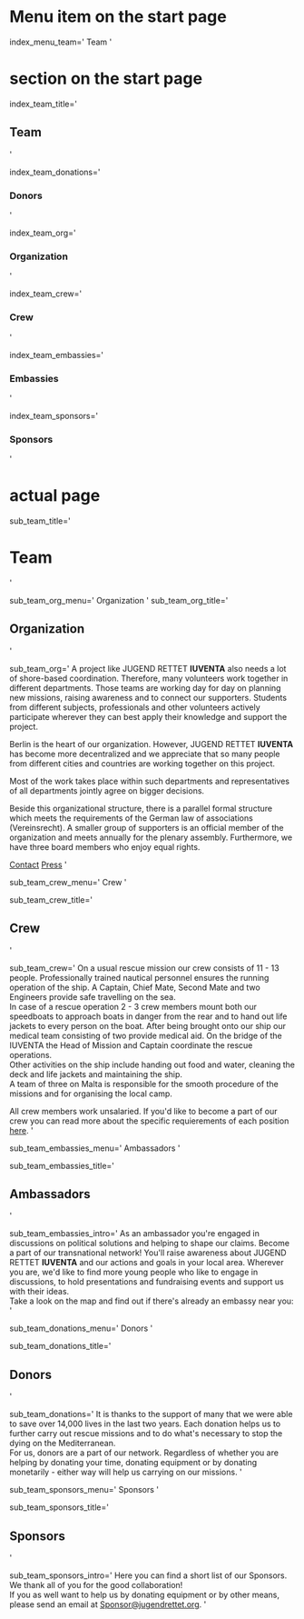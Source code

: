 # Menu item on the start page
index_menu_team='
Team
'

# section on the start page

index_team_title='
## Team
'

index_team_donations='
### Donors
'

index_team_org='
### Organization
'

index_team_crew='
### Crew
'

index_team_embassies='
### Embassies
'

index_team_sponsors='
### Sponsors
'


# actual page

sub_team_title='
# Team
'

sub_team_org_menu='
Organization
'
sub_team_org_title='
## Organization
'

sub_team_org='
A project like JUGEND RETTET **IUVENTA** also needs a lot of shore-based coordination. Therefore, many volunteers work together in different departments. Those teams are working day for day on planning new missions, raising awareness and to connect our supporters. Students from different subjects, professionals and other volunteers actively participate wherever they can best apply their knowledge and support the project.

Berlin is the heart of our organization. However, JUGEND RETTET **IUVENTA** has become more decentralized and we appreciate that so many people from different cities and countries are working together on this project.

Most of the work takes place within such departments and representatives of all departments jointly agree on bigger decisions.

Beside this organizational structure, there is a parallel formal structure which meets the requirements of the German law of associations (Vereinsrecht). A smaller group of supporters is an official member of the organization and meets annually for the plenary assembly. Furthermore, we have three board members who enjoy equal rights.

[Contact](./contact)
[Press](./press)
'

sub_team_crew_menu='
Crew
'

sub_team_crew_title='
## Crew
'

sub_team_crew='
On a usual rescue mission our crew consists of 11 - 13 people. Professionally trained nautical personnel ensures the running operation of the ship. A Captain, Chief Mate, Second Mate and two Engineers provide safe travelling on the sea.  
In case of a rescue operation 2 - 3 crew members mount both our speedboats to approach boats in danger from the rear and to hand out life jackets to every person on the boat. After being brought onto our ship our medical team consisting of two provide medical aid.
On the bridge of the IUVENTA the Head of Mission and Captain coordinate the rescue operations.  
Other activities on the ship include handing out food and water, cleaning the deck and life jackets and maintaining the ship.  
A team of three on Malta is responsible for the smooth procedure of the missions and for organising the local camp. 

All crew members work unsalaried. If you'd like to become a part of our crew you can read more about the specific requierements of each position [here](./crewing).
'

sub_team_embassies_menu='
Ambassadors
'

sub_team_embassies_title='
## Ambassadors
'

sub_team_embassies_intro='
As an ambassador you're engaged in discussions on political solutions and helping to shape our claims. Become a part of our transnational network! You'll raise awareness about JUGEND RETTET **IUVENTA** and our actions and goals in your local area. Wherever you are, we'd like to find more young people who like to engage in discussions, to hold presentations and fundraising events and support us with their ideas.  
Take a look on the map and find out if there's already an embassy near you:
'

sub_team_donations_menu='
Donors
'

sub_team_donations_title='
## Donors
'

sub_team_donations='
It is thanks to the support of many that we were able to save over 14,000 lives in the last two years. Each donation helps us to further carry out rescue missions and to do what's necessary to stop the dying on the Mediterranean.  
For us, donors are a part of our network. Regardless of whether you are helping by donating your time, donating equipment or by donating monetarily - either way will help us carrying on our missions.
'

sub_team_sponsors_menu='
Sponsors
'

sub_team_sponsors_title='
## Sponsors
'

sub_team_sponsors_intro='
Here you can find a short list of our Sponsors. We thank all of you for the good collaboration!  
If you as well want to help us by donating equipment or by other means, please send an email at <Sponsor@jugendrettet.org>.
'
